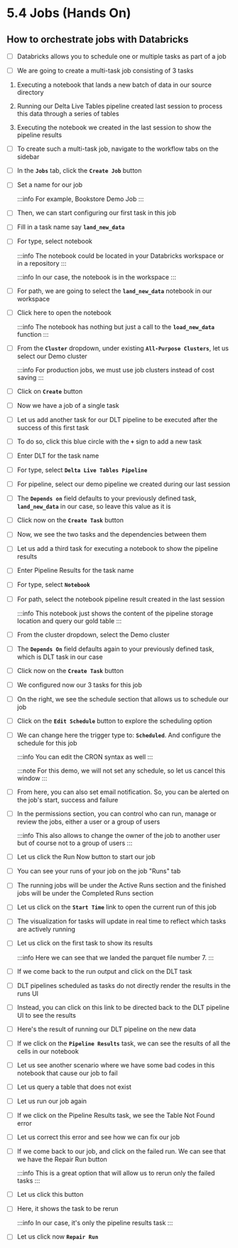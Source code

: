 # 5.4 Jobs (Hands On)

## How to orchestrate jobs with Databricks 

- [ ] Databricks allows you to schedule one or multiple tasks as part of a job <br/>

- [ ] We are going to create a multi-task job consisting of 3 tasks<br/>

1. Executing a notebook that lands a new batch of data in our source directory<br/>

2. Running our Delta Live Tables pipeline created last session to process this data through a series of tables <br/>

3. Executing the notebook we created in the last session to show the pipeline results<br/>

- [ ] To create such a multi-task job, navigate to the workflow tabs on the sidebar <br/>

- [ ] In the **`Jobs`** tab, click the **`Create Job`** button <br/>

- [ ] Set a name for our job

    :::info
        For example, Bookstore Demo Job
    :::

- [ ] Then, we can start configuring our first task in this job <br/>

- [ ] Fill in a task name say **`land_new_data`** <br/>

- [ ] For type, select notebook

    :::info
        The notebook could be located in your Databricks workspace or in a repository
    :::

    :::info
        In our case, the notebook is in the workspace
    :::

- [ ] For path, we are going to select the **`land_new_data`** notebook in our workspace <br/>

- [ ] Click here to open the notebook

    :::info
        The notebook has nothing but just a call to the **`load_new_data`** function
    :::

- [ ] From the **`Cluster`** dropdown, under existing **`All-Purpose Clusters`**, let us select our Demo cluster

    :::info
        For production jobs, we must use job clusters instead of cost saving
    :::

- [ ] Click on **`Create`** button <br/>

- [ ] Now we have a job of a single task <br/>

- [ ] Let us add another task for our DLT pipeline to be executed after the success of this first task <br/>

- [ ] To do so, click this blue circle with the **`+`** sign to add a new task <br/>

- [ ] Enter DLT for the task name <br/>

- [ ] For type, select **`Delta Live Tables Pipeline`** <br/>

- [ ] For pipeline, select our demo pipeline we created during our last session <br/>

- [ ] The **`Depends on`** field defaults to your previously defined task, **`land_new_data`** in our case, so leave this value as it is <br/>

- [ ] Click now on the **`Create Task`** button <br/>

- [ ] Now, we see the two tasks and the dependencies between them <br/>

- [ ] Let us add a third task for executing a notebook to show the pipeline results<br/>

- [ ] Enter Pipeline Results for the task name<br/>

- [ ] For type, select **`Notebook`**<br/>

- [ ] For path, select the notebook pipeline result created in the last session

    :::info
        This notebook just shows the content of the pipeline storage location and query our gold table
    :::

- [ ] From the cluster dropdown, select the Demo cluster<br/>

- [ ] The **`Depends On`** field defaults again to your previously defined task, which is DLT task in our case<br/>

- [ ] Click now on the **`Create Task`** button<br/>

- [ ] We configured now our 3 tasks for this job<br/>

- [ ] On the right, we see the schedule section that allows us to schedule our job<br/>

- [ ] Click on the **`Edit Schedule`** button to explore the scheduling option<br/>

- [ ] We can change here the trigger type to: **`Scheduled`**. And configure the schedule for this job

    :::info
        You can edit the CRON syntax as well
    :::

    :::note
        For this demo, we will not set any schedule, so let us cancel this window
    :::

- [ ] From here, you can also set email notification. So, you can be alerted on the job's start, success and failure<br/>

- [ ] In the permissions section, you can control who can run, manage or review the jobs, either a user or a group of users

    :::info
        This also allows to change the owner of the job to another user but of course not to a group of users
    :::

- [ ] Let us click the Run Now button to start our job<br/>

- [ ] You can see your runs of your job on the job "Runs" tab<br/>

- [ ] The running jobs will be under the Active Runs section and the finished jobs will be under the Completed Runs section<br/>

- [ ] Let us click on the **`Start Time`** link to open the current run of this job<br/>

- [ ] The visualization for tasks will update in real time to reflect which tasks are actively running<br/>

- [ ] Let us click on the first task to show its results

    :::info
        Here we can see that we landed the parquet file number 7.
    :::

- [ ] If we come back to the run output and click on the DLT task<br/>

- [ ] DLT pipelines scheduled as tasks do not directly render the results in the runs UI<br/>

- [ ] Instead, you can click on this link to be directed back to the DLT pipeline UI to see the results<br/>

- [ ] Here's the result of running our DLT pipeline on the new data<br/>

- [ ] If we click on the **`Pipeline Results`** task, we can see the results of all the cells in our notebook<br/>

- [ ] Let us see another scenario where we have some bad codes in this notebook that cause our job to fail<br/>

- [ ] Let us query a table that does not exist<br/>

- [ ] Let us run our job again<br/>

- [ ] If we click on the Pipeline Results task, we see the Table Not Found error<br/>

- [ ] Let us correct this error and see how we can fix our job<br/>

- [ ] If we come back to our job, and click on the failed run. We can see that we have the Repair Run button<br/>

    :::info
        This is a great option that will allow us to rerun only the failed tasks
    :::

- [ ] Let us click this button<br/>

- [ ] Here, it shows the task to be rerun

    :::info
        In our case, it's only the pipeline results task
    :::

- [ ] Let us click now **`Repair Run`**<br/>